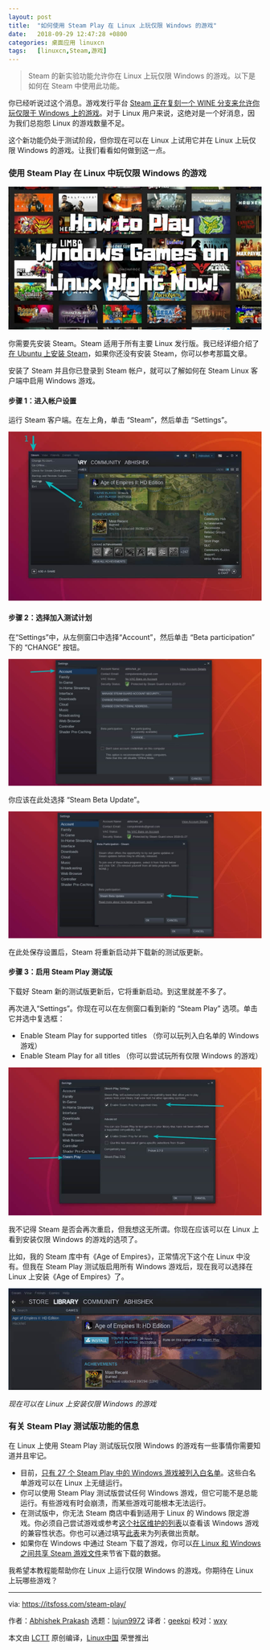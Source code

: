 ```yaml
---
layout: post
title:	"如何使用 Steam Play 在 Linux 上玩仅限 Windows 的游戏"
date:	2018-09-29 12:47:28 +0800 
categories:	桌面应用 linuxcn 
tags:	[linuxcn,Steam,游戏]
---
```




> 
> Steam 的新实验功能允许你在 Linux 上玩仅限 Windows 的游戏。以下是如何在 Steam 中使用此功能。
> 
> 
> 


你已经听说过这个消息。游戏发行平台 [Steam 正在复刻一个 WINE 分支来允许你玩仅限于 Windows 上的游戏](/article-10054-1.html)。对于 Linux 用户来说，这绝对是一个好消息，因为我们总抱怨 Linux 的游戏数量不足。


这个新功能仍处于测试阶段，但你现在可以在 Linux 上试用它并在 Linux 上玩仅限 Windows 的游戏。让我们看看如何做到这一点。


### 使用 Steam Play 在 Linux 中玩仅限 Windows 的游戏


![Play Windows-only games on Linux](/Asserts/Images/album/201809/29/124731mmpbpstynxl3brbr.jpg)


你需要先安装 Steam。Steam 适用于所有主要 Linux 发行版。我已经详细介绍了[在 Ubuntu 上安装 Steam](https://itsfoss.com/install-steam-ubuntu-linux/)，如果你还没有安装 Steam，你可以参考那篇文章。


安装了 Steam 并且你已登录到 Steam 帐户，就可以了解如何在 Steam Linux 客户端中启用 Windows 游戏。


#### 步骤 1：进入帐户设置


运行 Steam 客户端。在左上角，单击 “Steam”，然后单击 “Settings”。


![Enable steam play beta on Linux](/Asserts/Images/album/201809/29/124732sqd3hhhfuxxaq2ft.jpg)


#### 步骤 2：选择加入测试计划


在“Settings”中，从左侧窗口中选择“Account”，然后单击 “Beta participation” 下的 “CHANGE” 按钮。


![Enable beta feature in Steam Linux](/Asserts/Images/album/201809/29/124732wetdkdi1uouqdfjn.jpg)


你应该在此处选择 “Steam Beta Update”。


![Enable beta feature in Steam Linux](/Asserts/Images/album/201809/29/124732ljdqj2b9w53ft4uo.jpg)


在此处保存设置后，Steam 将重新启动并下载新的测试版更新。


#### 步骤 3：启用 Steam Play 测试版


下载好 Steam 新的测试版更新后，它将重新启动。到这里就差不多了。


再次进入“Settings”。你现在可以在左侧窗口看到新的 “Steam Play” 选项。单击它并选中复选框：


* Enable Steam Play for supported titles （你可以玩列入白名单的 Windows 游戏）
* Enable Steam Play for all titles （你可以尝试玩所有仅限 Windows 的游戏）


![Play Windows games on Linux using Steam Play](/Asserts/Images/album/201809/29/124733gfw1o2abyel2rqaq.jpg)


我不记得 Steam 是否会再次重启，但我想这无所谓。你现在应该可以在 Linux 上看到安装仅限 Windows 的游戏的选项了。


比如，我的 Steam 库中有《Age of Empires》，正常情况下这个在 Linux 中没有。但我在 Steam Play 测试版启用所有 Windows 游戏后，现在我可以选择在 Linux 上安装《Age of Empires》了。


![Install Windows-only games on Linux using Steam](/Asserts/Images/album/201809/29/124733quuudk2lly29d9nu.jpg)


*现在可以在 Linux 上安装仅限 Windows 的游戏*


### 有关 Steam Play 测试版功能的信息


在 Linux 上使用 Steam Play 测试版玩仅限 Windows 的游戏有一些事情你需要知道并且牢记。


* 目前，[只有 27 个 Steam Play 中的 Windows 游戏被列入白名单](https://steamcommunity.com/games/221410)。这些白名单游戏可以在 Linux 上无缝运行。
* 你可以使用 Steam Play 测试版尝试任何 Windows 游戏，但它可能不是总能运行。有些游戏有时会崩溃，而某些游戏可能根本无法运行。
* 在测试版中，你无法 Steam 商店中看到适用于 Linux 的 Windows 限定游戏。你必须自己尝试游戏或参考[这个社区维护的列表](https://docs.google.com/spreadsheets/d/1DcZZQ4HL_Ol969UbXJmFG8TzOHNnHoj8Q1f8DIFe8-8/htmlview?sle=true#)以查看该 Windows 游戏的兼容性状态。你也可以通过填写[此表](https://docs.google.com/forms/d/e/1FAIpQLSeefaYQduMST_lg0IsYxZko8tHLKe2vtVZLFaPNycyhY4bidQ/viewform)来为列表做出贡献。
* 如果你在 Windows 中通过 Steam 下载了游戏，你可以[在 Linux 和 Windows 之间共享 Steam 游戏文件](/article-8027-1.html)来节省下载的数据。


我希望本教程能帮助你在 Linux 上运行仅限 Windows 的游戏。你期待在 Linux 上玩哪些游戏？




---


via: <https://itsfoss.com/steam-play/>


作者：[Abhishek Prakash](https://itsfoss.com/author/abhishek/) 选题：[lujun9972](https://github.com/lujun9972) 译者：[geekpi](https://github.com/geekpi) 校对：[wxy](https://github.com/wxy)


本文由 [LCTT](https://github.com/LCTT/TranslateProject) 原创编译，[Linux中国](https://linux.cn/) 荣誉推出
